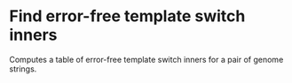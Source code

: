 # Find error-free template switch inners

Computes a table of error-free template switch inners for a pair of genome strings.
